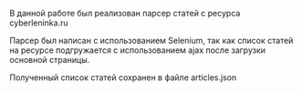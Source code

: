 В данной работе был реализован парсер статей с ресурса cyberleninka.ru

Парсер был написан с использованием Selenium, так как список статей на ресурсе подгружается с использованием ajax после загрузки основной страницы.

Полученный список статей сохранен в файле articles.json
